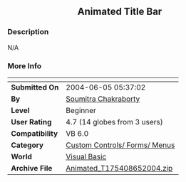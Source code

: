 ﻿<div align="center">

## Animated Title Bar


</div>

### Description

N/A
 
### More Info
 


<span>             |<span>
---                |---
**Submitted On**   |2004-06-05 05:37:02
**By**             |[Soumitra Chakraborty](https://github.com/Planet-Source-Code/PSCIndex/blob/master/ByAuthor/soumitra-chakraborty.md)
**Level**          |Beginner
**User Rating**    |4.7 (14 globes from 3 users)
**Compatibility**  |VB 6\.0
**Category**       |[Custom Controls/ Forms/  Menus](https://github.com/Planet-Source-Code/PSCIndex/blob/master/ByCategory/custom-controls-forms-menus__1-4.md)
**World**          |[Visual Basic](https://github.com/Planet-Source-Code/PSCIndex/blob/master/ByWorld/visual-basic.md)
**Archive File**   |[Animated\_T175408652004\.zip](https://github.com/Planet-Source-Code/soumitra-chakraborty-animated-title-bar__1-54194/archive/master.zip)








